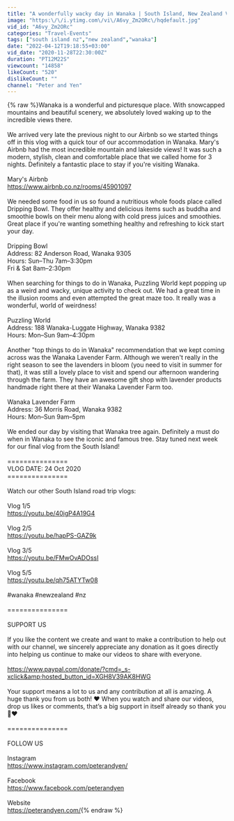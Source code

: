 ```yaml
---
title: "A wonderfully wacky day in Wanaka | South Island, New Zealand Vlog 4\/5"
image: "https:\/\/i.ytimg.com\/vi\/A6vy_Zm2ORc\/hqdefault.jpg"
vid_id: "A6vy_Zm2ORc"
categories: "Travel-Events"
tags: ["south island nz","new zealand","wanaka"]
date: "2022-04-12T19:18:55+03:00"
vid_date: "2020-11-28T22:30:00Z"
duration: "PT12M22S"
viewcount: "14858"
likeCount: "520"
dislikeCount: ""
channel: "Peter and Yen"
---
```

{% raw %}Wanaka is a wonderful and picturesque place. With snowcapped mountains and beautiful scenery, we absolutely loved waking up to the incredible views there. <br /><br />We arrived very late the previous night to our Airbnb so we started things off in this vlog with a quick tour of our accommodation in Wanaka. Mary's Airbnb had the most incredible mountain and lakeside views! It was such a modern, stylish, clean and comfortable place that we called home for 3 nights. Definitely a fantastic place to stay if you're visiting Wanaka.<br /><br />Mary's Airbnb<br /><a rel="nofollow" target="blank" href="https://www.airbnb.co.nz/rooms/45901097">https://www.airbnb.co.nz/rooms/45901097</a><br /><br />We needed some food in us so found a nutritious whole foods place called Dripping Bowl. They offer healthy and delicious items such as buddha and smoothie bowls on their menu along with cold press juices and smoothies. Great place if you're wanting something healthy and refreshing to kick start your day.<br /><br />Dripping Bowl<br />Address: 82 Anderson Road, Wanaka 9305<br />Hours: Sun–Thu 7am–3:30pm<br />Fri &amp; Sat 8am–2:30pm<br /><br />When searching for things to do in Wanaka, Puzzling World kept popping up as a weird and wacky, unique activity to check out. We had a great time in the illusion rooms and even attempted the great maze too. It really was a wonderful, world of weirdness! <br /><br />Puzzling World<br />Address: 188 Wanaka-Luggate Highway, Wanaka 9382<br />Hours: Mon–Sun 9am–4:30pm<br /><br />Another &quot;top things to do in Wanaka&quot; recommendation that we kept coming across was the Wanaka Lavender Farm. Although we weren't really in the right season to see the lavenders in bloom (you need to visit in summer for that), it was still a lovely place to visit and spend our afternoon wandering through the farm. They have an awesome gift shop with lavender products handmade right there at their Wanaka Lavender Farm too.<br /><br />Wanaka Lavender Farm<br />Address: 36 Morris Road, Wanaka 9382<br />Hours: Mon–Sun 9am–5pm<br /><br />We ended our day by visiting that Wanaka tree again. Definitely a must do when in Wanaka to see the iconic and famous tree. Stay tuned next week for our final vlog from the South Island!<br /><br />=============== <br />VLOG DATE: 24 Oct 2020<br />=============== <br /><br />Watch our other South Island road trip vlogs:<br /><br />Vlog 1/5<br /><a rel="nofollow" target="blank" href="https://youtu.be/40igP4A19G4">https://youtu.be/40igP4A19G4</a><br /><br />Vlog 2/5<br /><a rel="nofollow" target="blank" href="https://youtu.be/hapPS-GAZ9k">https://youtu.be/hapPS-GAZ9k</a><br /><br />Vlog 3/5<br /><a rel="nofollow" target="blank" href="https://youtu.be/FMwOvADOssI">https://youtu.be/FMwOvADOssI</a><br /><br />Vlog 5/5<br /><a rel="nofollow" target="blank" href="https://youtu.be/qh75ATYTw08">https://youtu.be/qh75ATYTw08</a><br /> <br />#wanaka #newzealand #nz<br /><br />=============== <br /><br />SUPPORT US<br /><br />If you like the content we create and want to make a contribution to help out with our channel, we sincerely appreciate any donation as it goes directly into helping us continue to make our videos to share with everyone.<br /><br /><a rel="nofollow" target="blank" href="https://www.paypal.com/donate/?cmd=_s-xclick&amp;hosted_button_id=XGH8V39AK8HWG">https://www.paypal.com/donate/?cmd=_s-xclick&amp;hosted_button_id=XGH8V39AK8HWG</a><br /><br />Your support means a lot to us and any contribution at all is amazing. A huge thank you from us both! ❤️ When you watch and share our videos, drop us likes or comments, that’s a big support in itself already so thank you 🥰❤️<br /><br />=============== <br /><br />FOLLOW US <br /><br />Instagram <br /><a rel="nofollow" target="blank" href="https://www.instagram.com/peterandyen/">https://www.instagram.com/peterandyen/</a> <br /><br />Facebook <br /><a rel="nofollow" target="blank" href="https://www.facebook.com/peterandyen">https://www.facebook.com/peterandyen</a> <br /><br />Website <br /><a rel="nofollow" target="blank" href="https://peterandyen.com/">https://peterandyen.com/</a>{% endraw %}
